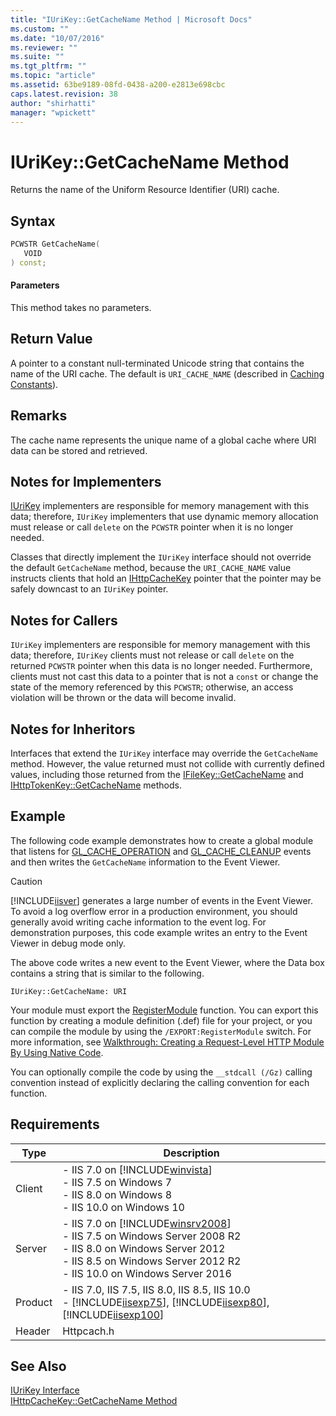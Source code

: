 ```yaml
---
title: "IUriKey::GetCacheName Method | Microsoft Docs"
ms.custom: ""
ms.date: "10/07/2016"
ms.reviewer: ""
ms.suite: ""
ms.tgt_pltfrm: ""
ms.topic: "article"
ms.assetid: 63be9189-08fd-0438-a200-e2813e698cbc
caps.latest.revision: 38
author: "shirhatti"
manager: "wpickett"
---
```

# IUriKey::GetCacheName Method
Returns the name of the Uniform Resource Identifier (URI) cache.  
  
## Syntax  
  
```cpp  
PCWSTR GetCacheName(  
   VOID  
) const;  
```  
  
#### Parameters  
 This method takes no parameters.  
  
## Return Value  
 A pointer to a constant null-terminated Unicode string that contains the name of the URI cache. The default is `URI_CACHE_NAME` (described in [Caching Constants](../../web-development-reference\native-code-api-reference/caching-constants.md)).  
  
## Remarks  
 The cache name represents the unique name of a global cache where URI data can be stored and retrieved.  
  
## Notes for Implementers  
 [IUriKey](../../web-development-reference\native-code-api-reference/iurikey-interface.md) implementers are responsible for memory management with this data; therefore, `IUriKey` implementers that use dynamic memory allocation must release or call `delete` on the `PCWSTR` pointer when it is no longer needed.  
  
 Classes that directly implement the `IUriKey` interface should not override the default `GetCacheName` method, because the `URI_CACHE_NAME` value instructs clients that hold an [IHttpCacheKey](../../web-development-reference\native-code-api-reference/ihttpcachekey-interface.md) pointer that the pointer may be safely downcast to an `IUriKey` pointer.  
  
## Notes for Callers  
 `IUriKey` implementers are responsible for memory management with this data; therefore, `IUriKey` clients must not release or call `delete` on the returned `PCWSTR` pointer when this data is no longer needed. Furthermore, clients must not cast this data to a pointer that is not a `const` or change the state of the memory referenced by this `PCWSTR`; otherwise, an access violation will be thrown or the data will become invalid.  
  
## Notes for Inheritors  
 Interfaces that extend the `IUriKey` interface may override the `GetCacheName` method. However, the value returned must not collide with currently defined values, including those returned from the [IFileKey::GetCacheName](../../web-development-reference\native-code-api-reference/ifilekey-getcachename-method.md) and [IHttpTokenKey::GetCacheName](../../web-development-reference\native-code-api-reference/ihttptokenkey-getcachename-method.md) methods.  
  
## Example  
 The following code example demonstrates how to create a global module that listens for [GL_CACHE_OPERATION](../../web-development-reference\native-code-api-reference/request-processing-constants.md) and [GL_CACHE_CLEANUP](../../web-development-reference\native-code-api-reference/request-processing-constants.md) events and then writes the `GetCacheName` information to the Event Viewer.  
  
> [!CAUTION]
>  [!INCLUDE[iisver](../../wmi-provider/includes/iisver-md.md)] generates a large number of events in the Event Viewer. To avoid a log overflow error in a production environment, you should generally avoid writing cache information to the event log. For demonstration purposes, this code example writes an entry to the Event Viewer in debug mode only.  
  
<!-- TODO: review snippet reference  [!CODE [IUriKey#2](IUriKey#2)]  -->  
  
 The above code writes a new event to the Event Viewer, where the Data box contains a string that is similar to the following.  
  
```  
IUriKey::GetCacheName: URI  
```  
  
 Your module must export the [RegisterModule](../../web-development-reference\native-code-api-reference/pfn-registermodule-function.md) function. You can export this function by creating a module definition (.def) file for your project, or you can compile the module by using the `/EXPORT:RegisterModule` switch. For more information, see [Walkthrough: Creating a Request-Level HTTP Module By Using Native Code](../../web-development-reference\native-code-development-overview\walkthrough-creating-a-request-level-http-module-by-using-native-code.md).  
  
 You can optionally compile the code by using the `__stdcall (/Gz)` calling convention instead of explicitly declaring the calling convention for each function.  
  
## Requirements  
  
|Type|Description|  
|----------|-----------------|  
|Client|-   IIS 7.0 on [!INCLUDE[winvista](../../wmi-provider/includes/winvista-md.md)]<br />-   IIS 7.5 on Windows 7<br />-   IIS 8.0 on Windows 8<br />-   IIS 10.0 on Windows 10|  
|Server|-   IIS 7.0 on [!INCLUDE[winsrv2008](../../wmi-provider/includes/winsrv2008-md.md)]<br />-   IIS 7.5 on Windows Server 2008 R2<br />-   IIS 8.0 on Windows Server 2012<br />-   IIS 8.5 on Windows Server 2012 R2<br />-   IIS 10.0 on Windows Server 2016|  
|Product|-   IIS 7.0, IIS 7.5, IIS 8.0, IIS 8.5, IIS 10.0<br />-   [!INCLUDE[iisexp75](../../web-development-reference/native-code-api-reference/includes/iisexp75-md.md)], [!INCLUDE[iisexp80](../../web-development-reference/native-code-api-reference/includes/iisexp80-md.md)], [!INCLUDE[iisexp100](../../web-development-reference/native-code-api-reference/includes/iisexp100-md.md)]|  
|Header|Httpcach.h|  
  
## See Also  
 [IUriKey Interface](../../web-development-reference\native-code-api-reference/iurikey-interface.md)   
 [IHttpCacheKey::GetCacheName Method](../../web-development-reference\native-code-api-reference/ihttpcachekey-getcachename-method.md)
